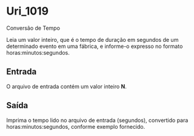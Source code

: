 # Uri_1019
Conversão de Tempo

Leia um valor inteiro, que é o tempo de duração em segundos de um determinado evento em uma fábrica, e informe-o expresso no formato horas:minutos:segundos.

## Entrada

O arquivo de entrada contém um valor inteiro **N**.

## Saída

Imprima o tempo lido no arquivo de entrada (segundos), convertido para horas:minutos:segundos, conforme exemplo fornecido.
